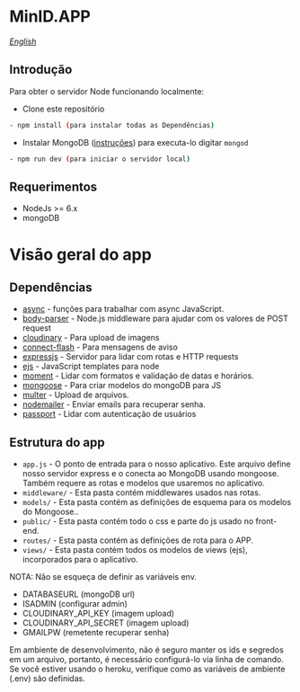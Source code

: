 # MinID.APP

[_English_](README.md)

## Introdução


Para obter o servidor Node funcionando localmente:

- Clone este repositório
```bash
- npm install (para instalar todas as Dependências)
```
- Instalar MongoDB ([instruções](https://docs.mongodb.com/manual/installation/#tutorials)) para executa-lo digitar `mongod`
```bash
- npm run dev (para iniciar o servidor local)
```

## Requerimentos
- NodeJs >= 6.x
- mongoDB



# Visão geral do app

## Dependências

- [async](https://github.com/caolan/async) - funções para trabalhar com async JavaScript. 
- [body-parser](https://github.com/expressjs/body-parser) - Node.js middleware para ajudar com os valores de POST request
- [cloudinary](https://cloudinary.com/) - Para upload de imagens
- [connect-flash](https://github.com/jaredhanson/connect-flash) - Para mensagens de aviso
- [expressjs](https://github.com/expressjs/express) - Servidor para lidar com rotas e HTTP requests
- [ejs](https://github.com/tj/ejs) - JavaScript templates para node
- [moment](https://github.com/moment/moment) - Lidar com formatos e validação de datas e horários.
- [mongoose](https://github.com/Automattic/mongoose) - Para criar modelos do mongoDB para JS
- [multer](https://github.com/expressjs/multer) - Upload de arquivos.
- [nodemailer](https://github.com/nodemailer/nodemailer) - Enviar emails para recuperar senha.
- [passport](https://github.com/jaredhanson/passport) - Lidar com autenticação de usuários

## Estrutura do app

- `app.js` - O ponto de entrada para o nosso aplicativo. Este arquivo define nosso servidor express e o conecta ao MongoDB usando mongoose. Também requere as rotas e modelos que usaremos no aplicativo.
- `middleware/` - Esta pasta contém middlewares usados nas rotas.
- `models/` - Esta pasta contém as definições de esquema para os modelos do Mongoose..
- `public/` - Esta pasta contém todo o css e parte do js usado no front-end.
- `routes/` - Esta pasta contém as definições de rota para o APP.
- `views/` - Esta pasta contém todos os modelos de views (ejs), incorporados para o aplicativo.



NOTA: Não se esqueça de definir as variáveis env.
- DATABASEURL (mongoDB url)
- ISADMIN  (configurar admin)
- CLOUDINARY_API_KEY (imagem upload)
- CLOUDINARY_API_SECRET (imagem upload)
- GMAILPW (remetente recuperar senha)


Em ambiente de desenvolvimento, não é seguro manter os ids e segredos em um arquivo, portanto, é necessário configurá-lo via linha de comando. Se você estiver usando o heroku, verifique como as variáveis de ambiente (.env) são definidas.
